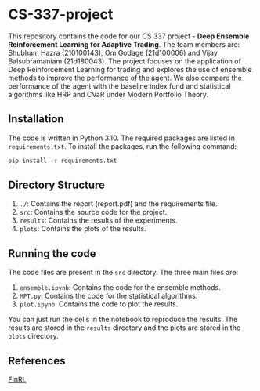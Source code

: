 # CS-337-project

This repository contains the code for our CS 337 project - **Deep Ensemble Reinforcement Learning for Adaptive
Trading**. The team members are: Shubham Hazra (210100143), Om Godage (21d100006) and 
Vijay Balsubramaniam (21d180043). 
The project focuses on the application of Deep Reinforcement Learning for trading and 
explores the use of ensemble methods to improve the performance of the agent. We also 
compare the performance of the agent with the baseline index fund and statistical algorithms
like HRP and CVaR under Modern Portfolio Theory.

## Installation

The code is written in Python 3.10. The required packages are listed in `requirements.txt`.
To install the packages, run the following command:

```bash
pip install -r requirements.txt
```

## Directory Structure

1. `./`: Contains the report (report.pdf) and the requirements file.
2. `src`: Contains the source code for the project.
3. `results`: Contains the results of the experiments.
4. `plots`: Contains the plots of the results.

## Running the code

The code files are present in the `src` directory. 
The three main files are:
1. `ensemble.ipynb`: Contains the code for the ensemble methods.
2. `MPT.py`: Contains the code for the statistical algorithms. 
3. `plot.ipynb`: Contains the code to plot the results.

You can just run the cells in the notebook to reproduce the results. The results are stored in the `results` directory and the plots are stored in the `plots` directory.

## References
[FinRL](https://github.com/AI4Finance-Foundation/FinRL)
